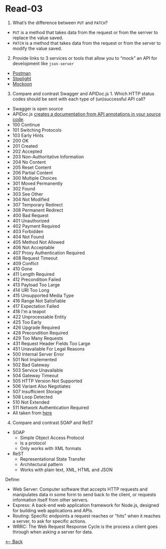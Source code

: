 # Read-03

1. What’s the difference between `PUT` and `PATCH`?
  - `PUT` is a method that takes data from the request or from the serrver to replace the value saved.
  - `PATCH` is a method that takes data from the request or from the server to modify the value saved.
2. Provide links to 3 services or tools that allow you to “mock” an API for development like `json-server`
  - [Postman](https://learning.postman.com/docs/designing-and-developing-your-api/mocking-data/setting-up-mock/)
  - [Stoplight](https://stoplight.io/mock-api-guide/basics/)
  - [Mockoon](https://mockoon.com/)
3. Compare and contrast Swagger and APIDoc.js 1. Which HTTP status codes should be sent with each type of (un)successful API call?
  - Swagger is open source
  - APIDoc.js [creates a documentation from API annotations in your source code](https://apidocjs.com/).
  - 100 Continue
  - 101 Switching Protocols
  - 103 Early Hints
  - 200 OK
  - 201 Created
  - 202 Accepted
  - 203 Non-Authoritative Information
  - 204 No Content
  - 205 Reset Content
  - 206 Partial Content
  - 300 Multiple Choices
  - 301 Moved Permanently
  - 302 Found
  - 303 See Other
  - 304 Not Modified
  - 307 Temporary Redirect
  - 308 Permanent Redirect
  - 400 Bad Request
  - 401 Unauthorized
  - 402 Payment Required
  - 403 Forbidden
  - 404 Not Found
  - 405 Method Not Allowed
  - 406 Not Acceptable
  - 407 Proxy Authentication Required
  - 408 Request Timeout
  - 409 Conflict
  - 410 Gone
  - 411 Length Required
  - 412 Precondition Failed
  - 413 Payload Too Large
  - 414 URI Too Long
  - 415 Unsupported Media Type
  - 416 Range Not Satisfiable
  - 417 Expectation Failed
  - 418 I'm a teapot
  - 422 Unprocessable Entity
  - 425 Too Early
  - 426 Upgrade Required
  - 428 Precondition Required
  - 429 Too Many Requests
  - 431 Request Header Fields Too Large
  - 451 Unavailable For Legal Reasons
  - 500 Internal Server Error
  - 501 Not Implemented
  - 502 Bad Gateway
  - 503 Service Unavailable
  - 504 Gateway Timeout
  - 505 HTTP Version Not Supported
  - 506 Variant Also Negotiates
  - 507 Insufficient Storage
  - 508 Loop Detected
  - 510 Not Extended
  - 511 Network Authentication Required
  - All taken from [here](https://developer.mozilla.org/en-US/docs/Web/HTTP/Status)
4. Compare and contrast SOAP and ReST
  - SOAP
    - Simple Object Access Protocol
    - Is a protocol
    - Only works with XML formats
  - ReST
    - Representational State Transfer
    - Architectural pattern
    - Works with plain text, XML, HTML and JSON

Define:
- Web Server: Computer software that accepts HTTP requests and manipulates data in some form to send back to the client, or requests information itself from other servers.
- Express: A back-end web application framework for Node.js, designed for building web applications and APIs.
- Routing: Specific endpoints a request reaches or "hits" when it reaches a server, to ask for specific actions.
- WRRC: The Web Request Response Cycle is the process a client goes through when asking a server for data.

[<-- Back](ToC.md)